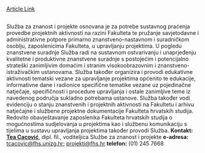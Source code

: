 [Article Link](https://www.fhs.hr/znanost/sluzba_za_znanost_i_projekte)

## 
Služba za znanost i projekte osnovana je za potrebe sustavnog praćenja provedbe projektnih aktivnosti na razini Fakulteta te pružanje savjetodavne i administrativne potpore primarno znanstveno-nastavnom i suradničkom osoblju, zaposlenicima Fakulteta, u upravljanju projektima.
U pogledu znanstvene suradnje Služba radi na sustavnom ostvarivanju i unaprjeđenju kvalitetne i produktivne znanstvene suradnje s postojećim i potencijalno strateški zanimljivim domaćim i stranim visokoobrazovnim i znanstveno-istraživačkim ustanovama.
Služba također organizira i provodi edukativne aktivnosti tematski vezane za upravljanje projektima općenito te edukacije, informativne dane i radionice specifične tematike vezane uz pojedinačne natječaje, specifičnosti i procedure upravljanja i ostale zanimljive teme iz navedenog područja sukladno potrebama ustanove.
Služba također vodi evidenciju o stanju znanstvenih i projektnih aktivnosti na Fakultetu i arhivu natječajne i službene projektne dokumentacije Fakulteta hrvatskih studija.
Redovito obavještavanje zaposlenika Fakulteta hrvatskih studija o mogućnostima sudjelovanja u projektima kao i službenu komunikaciju s tijelima u sustavu upravljanja projektima također provodi Služba.
**Kontakt:** [**Tea Cacović**](https://www.fhs.unizg.hr/djelatnik/tea.cacovic), dipl. fil., voditeljica Službe za znanost i projekte
**e-adresa:** [tcacovic@fhs.unizg.hr](javascript:cms_mail\('tcacovic','fhs.unizg.hr','',''\)); [projekti@fhs.hr](javascript:cms_mail\('projekti','fhs.hr','',''\))
**telefon:** (01) 245 7668
  

